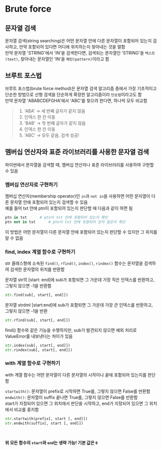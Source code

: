 # Brute force

## 문자열 검색
문자열 검색(string searching)은 어떤 문자열 안에 다른 문자열이 포함되어 있는지 검사하고, 만약 포함되어 있다면 어디에 위치하는지 찾아내는 것을 말함<br>
만약 문자열 'STRING'에서 'IN'을 검색한다면, 검색되는 문자열인 'STRING'을 `텍스트(text)`, 찾아내는 문자열인 'IN'을 `패턴(pattern)`이라고 함

## 브루트 포스법
브루트 포스법(brute force method)은 문자열 검색 알고리즘 중에서 가장 기초적이고 단순한 방법으로 선형 검색을 단순하게 확장한 알고리즘이라 `단순법`이라고도 함<br>
만약 문자열 'ABABCDEFGHA'에서 'ABC'를 찾으려 한다면, 하나씩 모두 비교함
> 1. 'ABA' → 세 번째 글자가 같지 않음
> 2. 인덱스 한 칸 이동
> 3. 'BAB' → 첫 번째 글자가 같지 않음
> 4. 인덱스 한 칸 이동
> 5. 'ABC' → 모두 같음. 검색 성공!

## 멤버십 연산자와 표준 라이브러리를 사용한 문자열 검색
파이썬에서 문자열을 검색할 때, 멤버십 연산자나 표준 라이브러리를 사용하여 구현할 수 있음<br>

### 멤버십 연산자로 구현하기
멤버십 연산자(membership operator)인 `in`과 `not in`을 사용하면 어떤 문자열이 다른 문자열 안에 포함되어 있는지 검색할 수 있음<br>
예를 들어 txt 안에 ptn이 포함되어 있는지 판단할 때 다음과 같이 하면 됨
```python
ptn in txt      # ptn이 txt 안에 포함되어 있는지 확인
ptn not in txt      # ptn이 txt 안에 포함되어 있지 않은지 확인
```
이 방법은 어떤 문자열이 다른 문자열 안에 포함되어 있는지 판단할 수 있지만 그 위치를 알 수 없음

### find, index 계열 함수로 구현하기
str 클래스형에 소속된 `find()`, `rfind()`, `index()`, `rindex()` 함수는 문자열을 검색하여 검색한 문자열의 위치를 반환함

문자열 str의 [start: end]에 sub가 포함되면 그 가운데 가장 작은 인덱스를 반환하고, 그렇지 않으면 -1을 반환함
```python
str.find(sub[, start[, end]])
```

문자열 strdml [start:end]에 sub가 포함되면 그 가운데 가장 큰 인덱스를 반환하고, 그렇지 않으면 -1을 반환
```python
str.rfind(sub[, start[, end]])
```

find() 함수와 같은 기능을 수행하지만, sub가 발견되지 않으면 예외 처리로 ValueError를 내보낸다는 차이가 있음
```python
str.index(sub[, start[, end]])
str.rindex(sub[, start[, end]])
```

### with 계열 함수로 구현하기
with 계열 함수는 어떤 문자열이 다른 문자열의 시작이나 끝에 포함되어 있는지를 판단함

`startwith()`: 문자열이 prefix로 시작하면 True를, 그렇지 않으면 False를 반환함<br>
`endwith()`: 문자열이 suffix 끝나면 True를, 그렇지 않으면 False를 반환함<br>
start가 지정되어 있으면 그 위치에서 판단을 시작하고, end가 지정되어 있으면 그 위치에서 비교를 중지함
```python
str.startwith(prefix[, start [, end]])
str.endwith(suffix[, start [, end]])
```

<br>

**위 모든 함수의 `start`와 `end`는 생략 가능! 기본 값은 `0`**
